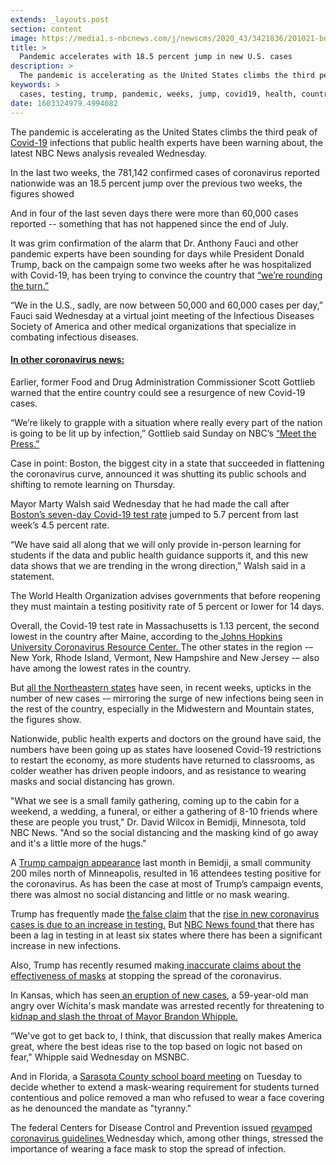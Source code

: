 ```yaml
--- 
extends: _layouts.post 
section: content 
image: https://media1.s-nbcnews.com/j/newscms/2020_43/3421836/201021-boston-school-virtual-jm-1214_7e9f080ed6e011f5619d927d966a9751.nbcnews-fp-1200-630.jpg 
title: > 
  Pandemic accelerates with 18.5 percent jump in new U.S. cases 
description: > 
  The pandemic is accelerating as the United States climbs the third peak of Covid-19 infections that public health experts have been warning about, the latest NBC News analysis revealed Wednesday.In the last two weeks, the 781,142 confirmed cases of coronavirus reported nationwide was an 18.5 percent jump over the previous two weeks, the figures showedAnd in four of the last seven days there were more than 60,000 cases reported -- something that has not happened since the end of July.In other coronavirus news:Earlier, former Food and Drug Administration Commissioner Scott Gottlieb warned that the entire country could see a resurgence of new Covid-19 cases.Trump has frequently made the false claim that the rise in new coronavirus cases is due to an increase in testing.Also, Trump has recently resumed making inaccurate claims about the effectiveness of masks at stopping the spread of the coronavirus. 
keywords: > 
  cases, testing, trump, pandemic, weeks, jump, covid19, health, country, coronavirus, 185, states, public, accelerates 
date: 1603324979.4994082 
--- 
```

<div><p class="endmarkEnabled">The pandemic is accelerating as the United States climbs the third peak of<a href="https://www.nbcnews.com/health/coronavirus" target="_blank"> Covid-19</a> infections that public health experts have been warning about, the latest NBC News analysis revealed Wednesday.</p><p class="endmarkEnabled">In the last two weeks, the 781,142 confirmed cases of coronavirus reported nationwide was an 18.5 percent jump over the previous two weeks, the figures showed</p><p></p><p id="taboolaReadMoreBelow"></p><p class="endmarkEnabled">And in four of the last seven days there were more than 60,000 cases reported -- something that has not happened since the end of July.</p><p class="endmarkEnabled">It was grim confirmation of the alarm that Dr. Anthony Fauci and other pandemic experts have been sounding for days while President Donald Trump, back on the campaign some two weeks after he was hospitalized with Covid-19, has been trying to convince the country that <a href="https://www.nbcnews.com/now/video/trump-we-are-rounding-the-turn-on-the-coronavirus-pandemic-93915205671" target="_blank">&#8220;we&#8217;re rounding the turn.&#8221;</a></p><p class="endmarkEnabled">&#8220;We in the U.S., sadly, are now between 50,000 and 60,000 cases per day,&#8221; Fauci said Wednesday at a virtual joint meeting of the Infectious Diseases Society of America and other medical organizations that specialize in combating infectious diseases.</p><a href="/news/us-news/pandemic-accelerates-18-5-percent-jump-new-u-s-cases-n1244165#anchor-Inothercoronavirusnews" id="anchor-Inothercoronavirusnews" class="scrollLink"><h4 class="">In other coronavirus news:</h4></a><p class="endmarkEnabled">Earlier, former Food and Drug Administration Commissioner Scott Gottlieb warned that the entire country could see a resurgence of new Covid-19 cases.</p><p></p><p class="endmarkEnabled">&#8220;We&#8217;re likely to grapple with a situation where really every part of the nation is going to be lit up by infection,&#8221; Gottlieb said Sunday on NBC&#8217;s <a href="https://www.nbcnews.com/meet-the-press/meet-press-october-18-2020-n1243845" target="_blank">&#8220;Meet the Press.&#8221;</a></p><p class="endmarkEnabled">Case in point: Boston, the biggest city in a state that succeeded in flattening the coronavirus curve, announced it was shutting its public schools and shifting to remote learning on Thursday.</p><p class="endmarkEnabled">Mayor Marty Walsh said Wednesday that he had made the call after <a href="https://www.nbcboston.com/news/education/boston-public-schools-shift-to-all-remote-learning-due-to-spike-in-covid-cases/2215661/" target="_blank">Boston&#8217;s seven-day Covid-19 test rate</a> jumped to 5.7 percent from last week&#8217;s 4.5 percent rate.</p><p class="endmarkEnabled">&#8220;We have said all along that we will only provide in-person learning for students if the data and public health guidance supports it, and this new data shows that we are trending in the wrong direction,&#8221; Walsh said in a statement.</p><p></p><p class="endmarkEnabled">The World Health Organization advises governments that before reopening they must maintain a testing positivity rate of 5 percent or lower for 14 days.</p><p class="endmarkEnabled">Overall, the Covid-19 test rate in Massachusetts is 1.13 percent, the second lowest in the country after Maine, according to the<a href="https://coronavirus.jhu.edu/testing/testing-positivity" target="_blank"> Johns Hopkins University Coronavirus Resource Center. </a>The other states in the region -&#8211; New York, Rhode Island, Vermont, New Hampshire and New Jersey -&#8211; also have among the lowest rates in the country.</p><p class="endmarkEnabled">But <a href="https://www.nbcnews.com/news/us-news/connecticut-revises-travel-quarantine-rules-curb-covid-surge-n1244031" target="_blank">all the Northeastern states</a> have seen, in recent weeks, upticks in the number of new cases -&#8211; mirroring the surge of new infections being seen in the rest of the country, especially in the Midwestern and Mountain states, the figures show.</p><p class="endmarkEnabled">Nationwide, public health experts and doctors on the ground have said, the numbers have been going up as states have loosened Covid-19 restrictions to restart the economy, as more students have returned to classrooms, as colder weather has driven people indoors, and as resistance to wearing masks and social distancing has grown.</p><p></p><p class="endmarkEnabled">"What we see is a small family gathering, coming up to the cabin for a weekend, a wedding, a funeral, or either a gathering of 8-10 friends where these are people you trust," Dr. David Wilcox in Bemidji, Minnesota, told NBC News. "And so the social distancing and the masking kind of go away and it's a little more of the hugs."</p><p class="endmarkEnabled">A <a href="https://www.nbcnews.com/politics/2020-election/biden-visits-battleground-minnesota-tout-union-support-early-voting-begins-n1240495" target="_blank">Trump campaign appearance</a> last month in Bemidji, a small community 200 miles north of Minneapolis, resulted in 16 attendees testing positive for the coronavirus. As has been the case at most of Trump&#8217;s campaign events, there was almost no social distancing and little or no mask wearing.</p><p class="endmarkEnabled">Trump has frequently made <a href="https://www.factcheck.org/2020/06/trump-falsely-says-covid-19-surge-only-due-to-testing-misleads-on-deaths/" target="_blank">the false claim</a> that the <a href="https://khn.org/news/trumps-take-on-covid-testing-misses-public-health-realities/" target="_blank">rise in new coronavirus cases is due to an increase in testing.</a> But <a href="https://www.nbcnews.com/health/health-news/covid-19-testing-lags-cases-increase-across-united-states-n1243946" target="_blank">NBC News found </a>that there has been a lag in testing in at least six states where there has been a significant increase in new infections.</p><p class="endmarkEnabled">Also, Trump has recently resumed making<a href="https://www.nbcnews.com/health/health-news/trump-repeats-inaccurate-claim-about-masks-citing-cdc-study-n1243562" target="_blank"> inaccurate claims about the effectiveness of masks</a> at stopping the spread of the coronavirus.</p><p></p><p class="endmarkEnabled">In Kansas, which has seen<a href="https://www.nbcnews.com/news/us-news/covid-catching-kansas-numbers-are-getting-worse-n1243548" target="_blank"> an eruption of new cases</a>, a 59-year-old man angry over Wichita's mask mandate was arrested recently for threatening to<a href="https://www.nbcnews.com/news/us-news/wichita-mayor-threatened-over-mask-mandate-police-say-n1243833" target="_blank"> kidnap and slash the throat of Mayor Brandon Whipple.</a></p><p class="endmarkEnabled">&#8220;We've got to get back to, I think, that discussion that really makes America great, where the best ideas rise to the top based on logic not based on fear," Whipple said Wednesday on MSNBC.</p><p class="endmarkEnabled">And in Florida, a <a href="https://www.nbcnews.com/news/us-news/mask-opponent-florida-school-board-meeting-says-i-want-breathe-n1244156" target="_blank">Sarasota County school board meeting</a> on Tuesday to decide whether to extend a mask-wearing requirement for students turned contentious and police removed a man who refused to wear a face covering as he denounced the mandate as "tyranny."</p><p class="endmarkEnabled">The federal Centers for Disease Control and Prevention issued <a href="https://www.nbcnews.com/health/health-news/cdc-changes-guidance-close-contacts-emphasizes-importance-wearing-mask-n1244147" target="_blank">revamped coronavirus guidelines </a>Wednesday which, among other things, stressed the importance of wearing a face mask to stop the spread of infection.</p></div>